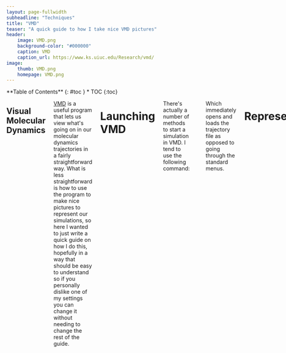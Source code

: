 ```yaml
---
layout: page-fullwidth
subheadline: "Techniques"
title: "VMD"
teaser: "A quick guide to how I take nice VMD pictures"
header:
    image: VMD.png
    background-color: "#000000"
    caption: VMD
    caption_url: https://www.ks.uiuc.edu/Research/vmd/
image:
    thumb: VMD.png
    homepage: VMD.png
---
```

<!--more-->

<div class="row">
<div class="medium-4 medium-push-8 columns" markdown="1">
<div class="panel radius" markdown="1">
**Table of Contents**
{: #toc }
*  TOC
{:toc}
</div>
</div><!-- /.medium-4.columns -->

<div class="medium-8 medium-pull-4 columns" markdown="1">

## Visual Molecular Dynamics
[VMD](https://www.ks.uiuc.edu/Research/vmd/) is a useful program that lets us 
view what's going on in our molecular dynamics trajectories in a fairly 
straightforward way. What is less straightforward is how to use the program to 
make nice pictures to represent our simulations, so here I wanted to just write 
a quick guide on how I do this, hopefully in a way that should be easy to 
understand so if you personally dislike one of my settings you can change it 
without needing to change the rest of the guide.

# Launching VMD
There's actually a number of methods to start a simulation in VMD. I tend to use
the following command:

    vmd -parm7 topology.top -netcdf trajectory.nc

Which immediately opens and loads the trajectory file as opposed to going
through the standard menus.
  
# Representations



# The render commands

Once you have tkconsole open, you need to use the render command. This will be
slightly different based on how you have VMD installed, I've included two
different examples from my usage here. On my laptop I use:

    render Tachyon scene.dat "/home/elliot/VMD/vmd-1.9.3/lib/tachyon/tachyon_LINUXAMD64 -aasamples 12 %s -format TGA -res 3840 2160 -o %s.tga"

On my workstation at the University of York, I use:

    render Tachyon scene.dat "/opt/york/phys/net/Modules/VMD/1.9.3/1/default/build/tachyon_LINUXAMD64 -aasamples 12 %s -format TGA -res 3840 2160 -o %s.tga"

